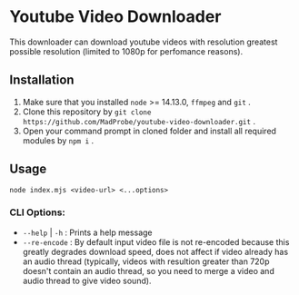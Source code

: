 # Youtube Video Downloader

This downloader can download youtube videos with resolution greatest possible resolution 
(limited to 1080p for perfomance reasons).

## Installation

1. Make sure that you installed `node` >= 14.13.0, `ffmpeg` and `git` .
2. Clone this repository by `git clone https://github.com/MadProbe/youtube-video-downloader.git` .
3. Open your command prompt in cloned folder and install all required modules by `npm i` .

## Usage

 `node index.mjs <video-url> <...options>`

### CLI Options:

* `--help` | `-h` : Prints a help message
* `--re-encode` : By default input video file is not re-encoded because this greatly degrades download speed, does not affect if video already has an audio thread (typically, videos with resultion greater than 720p doesn't contain an audio thread, so you need to merge a video and audio thread to give video sound).
